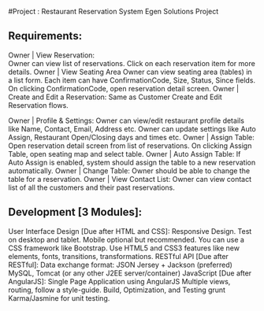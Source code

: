 #Project : Restaurant Reservation System
    Egen Solutions Project
## Requirements:

Owner | View Reservation: <br/>
Owner can view list of reservations.
Click on each reservation item for more details.
Owner | View Seating Area
Owner can view seating area (tables) in a list form.
Each item can have ConfirmationCode, Size, Status, Since fields.
On clicking ConfirmationCode, open reservation detail screen.
Owner | Create and Edit a Reservation:
Same as Customer Create and Edit Reservation flows.


Owner | Profile & Settings:
Owner can view/edit restaurant profile details like Name, Contact, Email, Address etc.
Owner can update settings like Auto Assign, Restaurant Open/Closing days and times etc.
Owner | Assign Table:
Open reservation detail screen from list of reservations.
On clicking Assign Table, open seating map and select table.
Owner | Auto Assign Table:
If Auto Assign is enabled, system should assign the table to a new reservation automatically.
Owner | Change Table:
Owner should be able to change the table for a reservation.
Owner | View Contact List:
Owner can view contact list of all the customers and their past reservations.

## Development [3 Modules]:

User Interface Design [Due after HTML and CSS]:
Responsive Design. Test on desktop and tablet. Mobile optional but recommended.
You can use a CSS framework like Bootstrap.
Use HTML5 and CSS3 features like new elements, fonts, transitions, transformations.
RESTful API [Due after RESTful]:
Data exchange format: JSON
Jersey + Jackson (preferred)
MySQL, Tomcat (or any other J2EE server/container)
JavaScript [Due after AngularJS]:
Single Page Application using AngularJS
Multiple views, routing, follow a style-guide.
Build, Optimization, and Testing
grunt
Karma/Jasmine for unit testing.